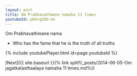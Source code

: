 ```yaml
---
layout: post
title: Om Prabhavathmane namaha 11 times
youtubeId: pK4rgSOU-Uo
---
```

 
 
Om Prabhavathmane nama 
 
 -  Who has the fame that he is the truth of all truths 
 
  
 
  
 
 
 
 
 
 


{% include youtubePlayer.html id=page.youtubeId %}
 
[Next]({{ site.baseurl }}{% link  split1/_posts/2014-06-05-Om jagatkalasthaalaya namaha 11 times.md%})
 
